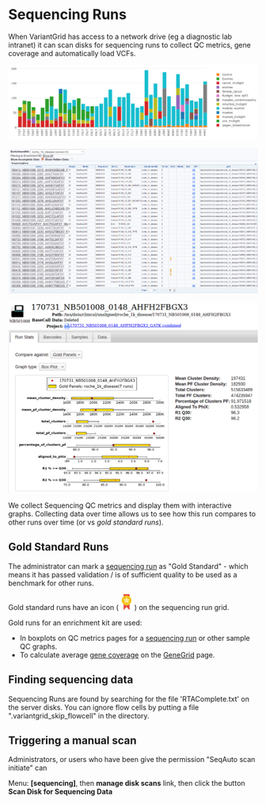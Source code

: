 # Sequencing Runs

When VariantGrid has access to a network drive (eg a diagnostic lab intranet) it can scan disks for sequencing runs to collect QC metrics, gene coverage and automatically load VCFs.

![Sequencing Samples over time](images/sequencing_samples.png)

![Automatically loaded sequencing runs + VCFs](images/sequencing_runs.png)

![A Sequencing Run](images/sequencing_run_qc.png)

We collect Sequencing QC metrics and display them with interactive graphs. Collecting data over time allows us to see how this run compares to other runs over time (or vs _gold standard runs_).

## Gold Standard Runs

The administrator can mark a [sequencing run](sequencing_runs.md) as "Gold Standard" - which means it has passed validation / is of sufficient quality to be used as a benchmark for other runs.

Gold standard runs have an icon (![](images/gold-medal.png)) on the sequencing run grid.

Gold runs for an enrichment kit are used:

* In boxplots on QC metrics pages for a [sequencing run](sequencing_runs.md) or other sample QC graphs.   
* To calculate average [gene coverage](../genes/gene_coverage.md) on the [GeneGrid](../genes/genegrid.md) page. 

## Finding sequencing data

Sequencing Runs are found by searching for the file 'RTAComplete.txt' on the server disks. You can ignore flow cells by putting a file ".variantgrid_skip_flowcell" in the directory. 

## Triggering a manual scan

Administrators, or users who have been give the permission "SeqAuto scan initiate" can 

Menu: **[sequencing]**, then **manage disk scans** link, then click the button **Scan Disk for Sequencing Data**

